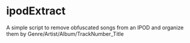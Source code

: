 # ipodExtract
A simple script to remove obfuscated songs from an IPOD and organize them  by Genre/Artist/Album/TrackNumber_Title
